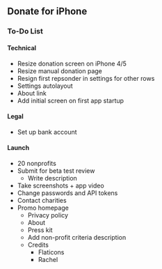 
## Donate for iPhone

### To-Do List

#### Technical
- Resize donation screen on iPhone 4/5
- Resize manual donation page
- Resign first repsonder in settings for other rows
- Settings autolayout
- About link
- Add initial screen on first app startup

#### Legal
- Set up bank account

#### Launch
- 20 nonprofits
- Submit for beta test review
    - Write description
- Take screenshots + app video
- Change passwords and API tokens
- Contact charities
- Promo homepage
    - Privacy policy
    - About
    - Press kit
    - Add non-profit criteria description
    - Credits
        - Flaticons
        - Rachel
